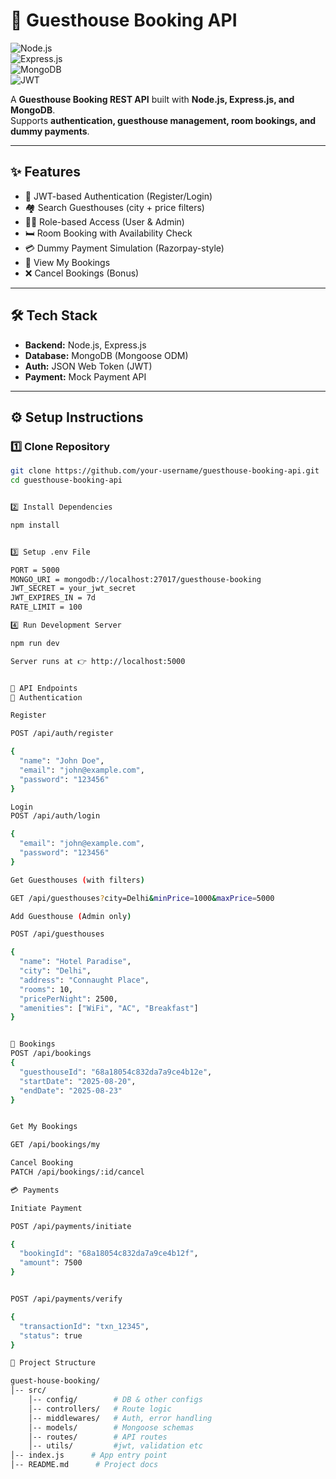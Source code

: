 # 🏨 Guesthouse Booking API  

![Node.js](https://img.shields.io/badge/Node.js-18.x-green)  
![Express.js](https://img.shields.io/badge/Express.js-4.x-blue)  
![MongoDB](https://img.shields.io/badge/MongoDB-Database-brightgreen)  
![JWT](https://img.shields.io/badge/Auth-JWT-orange)  

A **Guesthouse Booking REST API** built with **Node.js, Express.js, and MongoDB**.  
Supports **authentication, guesthouse management, room bookings, and dummy payments**.  

---

## ✨ Features
- 🔐 JWT-based Authentication (Register/Login)  
- 🏘️ Search Guesthouses (city + price filters)  
- 👨‍💼 Role-based Access (User & Admin)  
- 🛏️ Room Booking with Availability Check  
- 💳 Dummy Payment Simulation (Razorpay-style)  
- 📅 View My Bookings  
- ❌ Cancel Bookings (Bonus)  

---

## 🛠️ Tech Stack
- **Backend:** Node.js, Express.js  
- **Database:** MongoDB (Mongoose ODM)  
- **Auth:** JSON Web Token (JWT)  
- **Payment:** Mock Payment API  

---

## ⚙️ Setup Instructions

### 1️⃣ Clone Repository
```bash
git clone https://github.com/your-username/guesthouse-booking-api.git
cd guesthouse-booking-api


2️⃣ Install Dependencies

npm install


3️⃣ Setup .env File

PORT = 5000
MONGO_URI = mongodb://localhost:27017/guesthouse-booking
JWT_SECRET = your_jwt_secret
JWT_EXPIRES_IN = 7d
RATE_LIMIT = 100

4️⃣ Run Development Server

npm run dev

Server runs at 👉 http://localhost:5000


📌 API Endpoints
🔑 Authentication

Register

POST /api/auth/register

{
  "name": "John Doe",
  "email": "john@example.com",
  "password": "123456"
}

Login
POST /api/auth/login

{
  "email": "john@example.com",
  "password": "123456"
}

Get Guesthouses (with filters)

GET /api/guesthouses?city=Delhi&minPrice=1000&maxPrice=5000

Add Guesthouse (Admin only)

POST /api/guesthouses

{
  "name": "Hotel Paradise",
  "city": "Delhi",
  "address": "Connaught Place",
  "rooms": 10,
  "pricePerNight": 2500,
  "amenities": ["WiFi", "AC", "Breakfast"]
}


📅 Bookings
POST /api/bookings
{
  "guesthouseId": "68a18054c832da7a9ce4b12e",
  "startDate": "2025-08-20",
  "endDate": "2025-08-23"
}


Get My Bookings

GET /api/bookings/my

Cancel Booking 
PATCH /api/bookings/:id/cancel

💳 Payments

Initiate Payment

POST /api/payments/initiate

{
  "bookingId": "68a18054c832da7a9ce4b12f",
  "amount": 7500
}


POST /api/payments/verify

{
  "transactionId": "txn_12345",
  "status": true
}

📂 Project Structure

guest-house-booking/
│-- src/
    │-- config/        # DB & other configs
    │-- controllers/   # Route logic
    │-- middlewares/   # Auth, error handling
    │-- models/        # Mongoose schemas
    │-- routes/        # API routes
    │-- utils/         #jwt, validation etc
│-- index.js      # App entry point
│-- README.md      # Project docs
